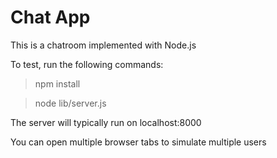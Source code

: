 # Chat App

This is a chatroom implemented with Node.js

To test, run the following commands: 
> npm install

> node lib/server.js

The server will typically run on localhost:8000

You can open multiple browser tabs to simulate multiple users
